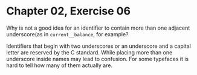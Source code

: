 # Chapter 02, Exercise 06

Why is not a good idea for an identifier to contain more than one adjacent underscore(as in `current__balance`, for example?  

Identifiers that begin with two underscores or an underscore and a capital letter are reserved by the C standard. While placing more than one underscore inside names may lead to confusion. For some typefaces it is hard to tell how many of them actually are.  
